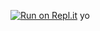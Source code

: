 [![Run on Repl.it](https://repl.it/badge/github/Jochnickel/lua_helper)](https://repl.it/github/Jochnickel/lua_helper)
yo
